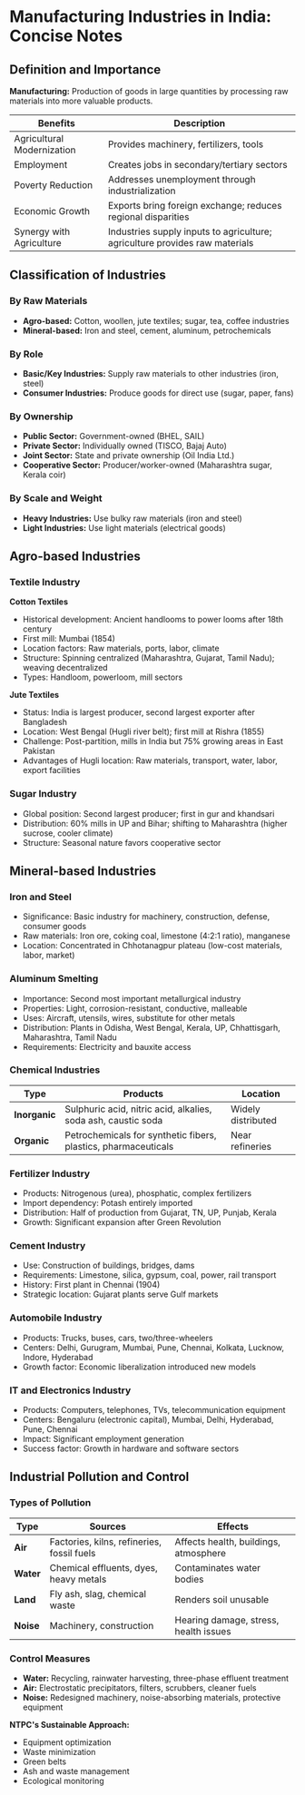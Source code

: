 # Manufacturing Industries in India: Concise Notes

## Definition and Importance

**Manufacturing:** Production of goods in large quantities by processing raw materials into more valuable products.

| Benefits | Description |
|----------|-------------|
| Agricultural Modernization | Provides machinery, fertilizers, tools |
| Employment | Creates jobs in secondary/tertiary sectors |
| Poverty Reduction | Addresses unemployment through industrialization |
| Economic Growth | Exports bring foreign exchange; reduces regional disparities |
| Synergy with Agriculture | Industries supply inputs to agriculture; agriculture provides raw materials |

## Classification of Industries

### By Raw Materials
- **Agro-based:** Cotton, woollen, jute textiles; sugar, tea, coffee industries
- **Mineral-based:** Iron and steel, cement, aluminum, petrochemicals

### By Role
- **Basic/Key Industries:** Supply raw materials to other industries (iron, steel)
- **Consumer Industries:** Produce goods for direct use (sugar, paper, fans)

### By Ownership
- **Public Sector:** Government-owned (BHEL, SAIL)
- **Private Sector:** Individually owned (TISCO, Bajaj Auto)
- **Joint Sector:** State and private ownership (Oil India Ltd.)
- **Cooperative Sector:** Producer/worker-owned (Maharashtra sugar, Kerala coir)

### By Scale and Weight
- **Heavy Industries:** Use bulky raw materials (iron and steel)
- **Light Industries:** Use light materials (electrical goods)

## Agro-based Industries

### Textile Industry

**Cotton Textiles**
- Historical development: Ancient handlooms to power looms after 18th century
- First mill: Mumbai (1854)
- Location factors: Raw materials, ports, labor, climate
- Structure: Spinning centralized (Maharashtra, Gujarat, Tamil Nadu); weaving decentralized
- Types: Handloom, powerloom, mill sectors

**Jute Textiles**
- Status: India is largest producer, second largest exporter after Bangladesh
- Location: West Bengal (Hugli river belt); first mill at Rishra (1855)
- Challenge: Post-partition, mills in India but 75% growing areas in East Pakistan
- Advantages of Hugli location: Raw materials, transport, water, labor, export facilities

### Sugar Industry
- Global position: Second largest producer; first in gur and khandsari
- Distribution: 60% mills in UP and Bihar; shifting to Maharashtra (higher sucrose, cooler climate)
- Structure: Seasonal nature favors cooperative sector

## Mineral-based Industries

### Iron and Steel
- Significance: Basic industry for machinery, construction, defense, consumer goods
- Raw materials: Iron ore, coking coal, limestone (4:2:1 ratio), manganese
- Location: Concentrated in Chhotanagpur plateau (low-cost materials, labor, market)

### Aluminum Smelting
- Importance: Second most important metallurgical industry
- Properties: Light, corrosion-resistant, conductive, malleable
- Uses: Aircraft, utensils, wires, substitute for other metals
- Distribution: Plants in Odisha, West Bengal, Kerala, UP, Chhattisgarh, Maharashtra, Tamil Nadu
- Requirements: Electricity and bauxite access

### Chemical Industries

| Type | Products | Location |
|------|----------|----------|
| **Inorganic** | Sulphuric acid, nitric acid, alkalies, soda ash, caustic soda | Widely distributed |
| **Organic** | Petrochemicals for synthetic fibers, plastics, pharmaceuticals | Near refineries |

### Fertilizer Industry
- Products: Nitrogenous (urea), phosphatic, complex fertilizers
- Import dependency: Potash entirely imported
- Distribution: Half of production from Gujarat, TN, UP, Punjab, Kerala
- Growth: Significant expansion after Green Revolution

### Cement Industry
- Use: Construction of buildings, bridges, dams
- Requirements: Limestone, silica, gypsum, coal, power, rail transport
- History: First plant in Chennai (1904)
- Strategic location: Gujarat plants serve Gulf markets

### Automobile Industry
- Products: Trucks, buses, cars, two/three-wheelers
- Centers: Delhi, Gurugram, Mumbai, Pune, Chennai, Kolkata, Lucknow, Indore, Hyderabad
- Growth factor: Economic liberalization introduced new models

### IT and Electronics Industry
- Products: Computers, telephones, TVs, telecommunication equipment
- Centers: Bengaluru (electronic capital), Mumbai, Delhi, Hyderabad, Pune, Chennai
- Impact: Significant employment generation
- Success factor: Growth in hardware and software sectors

## Industrial Pollution and Control

### Types of Pollution

| Type | Sources | Effects |
|------|---------|---------|
| **Air** | Factories, kilns, refineries, fossil fuels | Affects health, buildings, atmosphere |
| **Water** | Chemical effluents, dyes, heavy metals | Contaminates water bodies |
| **Land** | Fly ash, slag, chemical waste | Renders soil unusable |
| **Noise** | Machinery, construction | Hearing damage, stress, health issues |

### Control Measures
- **Water:** Recycling, rainwater harvesting, three-phase effluent treatment
- **Air:** Electrostatic precipitators, filters, scrubbers, cleaner fuels
- **Noise:** Redesigned machinery, noise-absorbing materials, protective equipment

**NTPC's Sustainable Approach:**
- Equipment optimization
- Waste minimization
- Green belts
- Ash and waste management
- Ecological monitoring